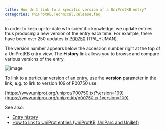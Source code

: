 ```yaml
---
title: How do I link to a specific version of a UniProtKB entry?
categories: UniProtKB,Technical,Release,faq
---
```


In order to keep up-to-date with scientific knowledge, we update entries thus producing a new version of the entry each time. For example, there have been over 250 updates to [P00750](https://www.uniprot.org/uniprotkb/p00750) (TPA\_HUMAN).

The version number appears below the accession number right at the top of a UniProtKB entry view. The **History** link allows you to browse and compare various versions of the entry.

![image](https://github.com/ebi-uniprot/uniprot-manual/raw/main/images/entry_history_link.png)

To link to a particular version of an entry, use the **version** parameter in the link, e.g. to link to version 109 of P00750 use:

[https://www.uniprot.org/uniprot/P00750.txt?version=109](https://www.uniprot.org/uniprotkb/p00750.txt?version=109)

See also:

-   [Entry history](https://www.uniprot.org/help/entry%5fhistory)
-   [How to link to UniProt entries (UniProtKB, UniParc and UniRef)](http://www.uniprot.org/help/linking%5Fto%5Funiprot)
